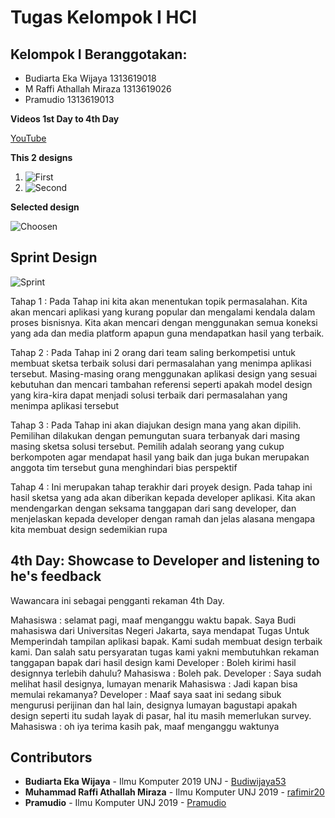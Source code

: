 # Tugas Kelompok I HCI

## Kelompok I Beranggotakan:
* Budiarta Eka Wijaya 1313619018
* M Raffi Athallah Miraza 1313619026
* Pramudio 1313619013

**Videos 1st Day to 4th Day**

[YouTube](https://youtu.be/FkvbJcha8Ag)


**This 2 designs**

1. ![First](https://github.com/rafimir20/kelompok-I-hci/blob/hw2/Task%202/mockup_1.jpeg)
2. ![Second](https://github.com/rafimir20/kelompok-I-hci/blob/hw2/Task%202/mockup_2.jpeg)


**Selected design**

![Choosen](https://github.com/rafimir20/kelompok-I-hci/blob/hw2/Task%202/mockup_1.jpeg)


## Sprint Design

![Sprint](https://github.com/rafimir20/kelompok-I-hci/blob/hw2/Task%202/sprint_date_time.png)

Tahap 1 :
Pada Tahap ini kita akan menentukan topik permasalahan. Kita akan mencari aplikasi yang kurang popular dan mengalami kendala dalam proses bisnisnya. Kita akan mencari dengan menggunakan semua koneksi yang ada dan media platform apapun guna mendapatkan hasil yang terbaik.

Tahap 2 :
Pada Tahap ini 2 orang dari team saling berkompetisi untuk membuat sketsa terbaik solusi dari permasalahan yang menimpa aplikasi tersebut. Masing-masing orang menggunakan aplikasi design yang sesuai kebutuhan dan mencari tambahan referensi seperti apakah model design yang kira-kira dapat menjadi solusi terbaik dari permasalahan yang menimpa aplikasi tersebut

Tahap 3 : 
Pada Tahap ini akan diajukan design mana yang akan dipilih. Pemilihan dilakukan dengan pemungutan suara terbanyak dari masing masing sketsa solusi tersebut. Pemilih adalah seorang yang cukup berkompoten agar mendapat hasil yang baik dan juga bukan merupakan anggota tim tersebut guna menghindari bias perspektif


Tahap 4 :
Ini merupakan tahap terakhir dari proyek design. Pada tahap ini hasil sketsa yang ada akan diberikan kepada developer aplikasi. Kita akan mendengarkan dengan seksama tanggapan dari sang developer, dan menjelaskan kepada developer dengan ramah dan jelas alasana mengapa kita membuat design sedemikian rupa 

## 4th Day: Showcase to Developer and listening to he's feedback

Wawancara ini sebagai pengganti rekaman 4th Day.

Mahasiswa : selamat pagi, maaf menganggu waktu bapak. Saya Budi mahasiswa dari Universitas Negeri Jakarta, saya mendapat Tugas Untuk Memperindah tampilan aplikasi bapak. Kami sudah membuat design terbaik kami. Dan salah satu persyaratan tugas kami yakni membutuhkan rekaman tanggapan bapak dari hasil design kami
Developer : Boleh kirimi hasil designnya terlebih dahulu?
Mahasiswa  : Boleh pak.
Developer : Saya sudah melihat hasil designya, lumayan menarik
Mahasiswa : Jadi kapan bisa memulai rekamanya?
Developer : Maaf saya saat ini sedang sibuk mengurusi perijinan dan hal lain, designya lumayan bagustapi apakah design seperti itu sudah layak di pasar, hal itu masih memerlukan survey.
Mahasiswa : oh iya terima kasih pak, maaf menganggu waktunya



## Contributors
* **Budiarta Eka Wijaya** - Ilmu Komputer 2019 UNJ - [Budiwijaya53](https://github.com/Budiwijaya53)
* **Muhammad Raffi Athallah Miraza** - Ilmu Komputer UNJ 2019 - [rafimir20](https://github.com/rafimir20)
* **Pramudio** - Ilmu Komputer UNJ 2019 - [Pramudio](https://github.com/Pramudio-Ilkom)
